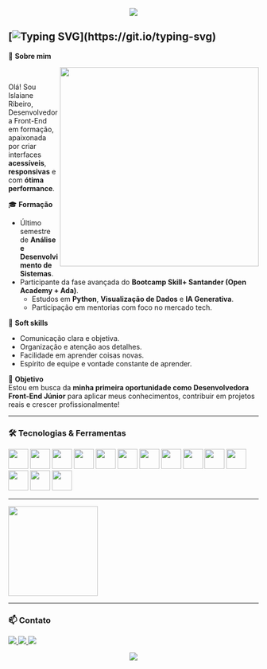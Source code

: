 
<p align="center">
  <img src="https://capsule-render.vercel.app/api?type=waving&color=8e44ad&height=100&section=header"/>
</p>

[![Typing SVG](https://readme-typing-svg.demolab.com?font=Fira+Code&weight=600&size=20&pause=1000&color=6757a3&random=false&width=500&height=40&lines=Ol%C3%A1,+me+chamo+Islaiane+Ribeiro;Desenvolvedora+Front-End.)](https://git.io/typing-svg)
---

🌟 **Sobre mim**

<img src="https://img.freepik.com/vetores-gratis/ilustracao-de-api-de-design-plano-desenhado-a-mao_52683-84601.jpg?uid=R181860934&ga=GA1.1.1877242851.1735667932&semt=ais_hybrid&w=740" width="400px" align="right">

<br>

Olá! Sou Islaiane Ribeiro, Desenvolvedora Front-End em formação, apaixonada por criar interfaces **acessíveis**, **responsivas** e com **ótima performance**.

🎓 **Formação**  
- Último semestre de **Análise e Desenvolvimento de Sistemas**.  
- Participante da fase avançada do **Bootcamp Skill+ Santander (Open Academy + Ada)**.  
  - Estudos em **Python**, **Visualização de Dados** e **IA Generativa**.  
  - Participação em mentorias com foco no mercado tech.

💬 **Soft skills**  
- Comunicação clara e objetiva.  
- Organização e atenção aos detalhes.
- Facilidade em aprender coisas novas.
- Espírito de equipe e vontade constante de aprender.

🚀 **Objetivo**  
Estou em busca da **minha primeira oportunidade como Desenvolvedora Front-End Júnior** para aplicar meus conhecimentos, contribuir em projetos reais e crescer profissionalmente!

---

### 🛠️ Tecnologias & Ferramentas

<p align="left">
  <img src="https://cdn.jsdelivr.net/gh/devicons/devicon/icons/html5/html5-original.svg" height="40" />
  <img src="https://cdn.jsdelivr.net/gh/devicons/devicon/icons/css3/css3-original.svg" height="40" />
  <img src="https://cdn.jsdelivr.net/gh/devicons/devicon/icons/javascript/javascript-original.svg" height="40" />
  <img src="https://raw.githubusercontent.com/marwin1991/profile-technology-icons/refs/heads/main/icons/typescript.png" height="40" />
  <img src="https://raw.githubusercontent.com/marwin1991/profile-technology-icons/refs/heads/main/icons/react.png" height="40" />
  <img src="https://cdn.jsdelivr.net/gh/devicons/devicon/icons/nextjs/nextjs-original.svg" height="40" />
  <img src="https://raw.githubusercontent.com/marwin1991/profile-technology-icons/refs/heads/main/icons/tailwind_css.png" height="40" />
  <img src="https://raw.githubusercontent.com/marwin1991/profile-technology-icons/refs/heads/main/icons/vite.png" height="40" />
  <img src="https://raw.githubusercontent.com/marwin1991/profile-technology-icons/refs/heads/main/icons/node_js.png" height="40" />
  <img src="https://raw.githubusercontent.com/marwin1991/profile-technology-icons/refs/heads/main/icons/express.png" height="40" />
  <img src="https://raw.githubusercontent.com/marwin1991/profile-technology-icons/refs/heads/main/icons/python.png" height="40" />
  <img src="https://raw.githubusercontent.com/marwin1991/profile-technology-icons/refs/heads/main/icons/git.png" height="40" />
  <img src="https://raw.githubusercontent.com/marwin1991/profile-technology-icons/refs/heads/main/icons/github.png" height="40" />
  <img src="https://raw.githubusercontent.com/marwin1991/profile-technology-icons/refs/heads/main/icons/visual_studio_code.png" height="40" />
</p>

---

<a href="https://github.com/islaianeribeiro/github-readme-stat">
  <img height=180 align="center" src="https://github-readme-stats.vercel.app/api/top-langs/?username=islaianeribeiro&layout=compact&theme=radical&langs_count=8&card_width=320" />
</a>

---

### 📫 Contato

<div align="left">
  <a href="https://www.instagram.com/_islaianeribeiro?igsh=MWUzaGVwazJvcW44bw==" target="_blank">
    <img src="https://img.shields.io/badge/-Instagram-%23E4405F?style=for-the-badge&logo=instagram&logoColor=white" target="_blank">
  </a>
  <a href="mailto:islaiane.lribeiro@gmail.com" target="_blank">
    <img src="https://img.shields.io/badge/-Gmail-%23333?style=for-the-badge&logo=gmail&logoColor=white" target="_blank">
  </a>
  <a href="https://www.linkedin.com/in/islaianeribeiro" target="_blank">
    <img src="https://img.shields.io/badge/-LinkedIn-%230077B5?style=for-the-badge&logo=linkedin&logoColor=white" target="_blank">
  </a>
</div>

<p align="center">
  <img src="https://capsule-render.vercel.app/api?type=waving&color=8e44ad&height=100&section=footer"/>
</p>
